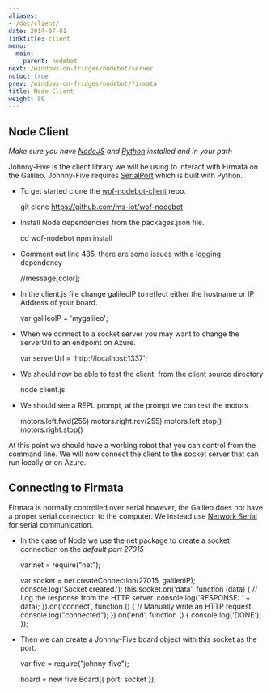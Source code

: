 ```yaml
---
aliases:
- /doc/client/
date: 2014-07-01
linktitle: client 
menu:
  main:
    parent: nodebot 
next: /windows-on-fridges/nodebot/server
notoc: true
prev: /windows-on-fridges/nodebot/firmata
title: Node Client 
weight: 80
---
```


## Node Client

_Make sure you have [NodeJS](http://nodejs.org) and [Python](http://python.org) installed and in your path_

Johnny-Five is the client library we will be using to interact with Firmata on the Galileo. Johnny-Five requires [SerialPort](https://github.com/voodootikigod/node-serialport) which is built with Python.

  * To get started clone the [wof-nodebot-client](https://github.com/ms-iot/wof-nodebot) repo.

    git clone https://github.com/ms-iot/wof-nodebot

  * Install Node dependencies from the packages.json file.

    cd wof-nodebot
    npm install

  * Comment out line 485, there are some issues with a logging dependency

    //message[color];

  * In the client.js file change galileoIP to reflect either the hostname or IP Address of your board.

    var galileoIP = 'mygalileo';

  * When we connect to a socket server you may want to change the serverUrl to an endpoint on Azure.

    var serverUrl = 'http://localhost:1337';
    
  * We should now be able to test the client, from the client source directory

    node client.js
    
  * We should see a REPL prompt, at the prompt we can test the motors

    motors.left.fwd(255)
    motors.right.rev(255)
    motors.left.stop()
    motors.right.stop()
    
At this point we should have a working robot that you can control from the command line.
We will now connect the client to the socket server that can run locally or on Azure.

## Connecting to Firmata

  Firmata is normally controlled over serial however, the Galileo does not have a proper serial connection to the computer.
  We instead use [Network Serial](https://github.com/ms-iot/galileo-sdk/blob/develop/source/NetworkSerial.cpp) for serial communication.
  
  * In the case of Node we use the net package to create a socket connection on the _default port 27015_
    
    var net = require("net");

    var socket = net.createConnection(27015, galileoIP); 
    console.log('Socket created.');
    this.socket.on('data', function (data) {
      // Log the response from the HTTP server.
      console.log('RESPONSE: ' + data);
    }).on('connect', function () {
      // Manually write an HTTP request.
      console.log("connected");
    }).on('end', function () {
      console.log('DONE');
    });

  * Then we can create a Johnny-Five board object with this socket as the port.
    
    var five = require("johnny-five");

    board = new five.Board({
      port: socket
    });
